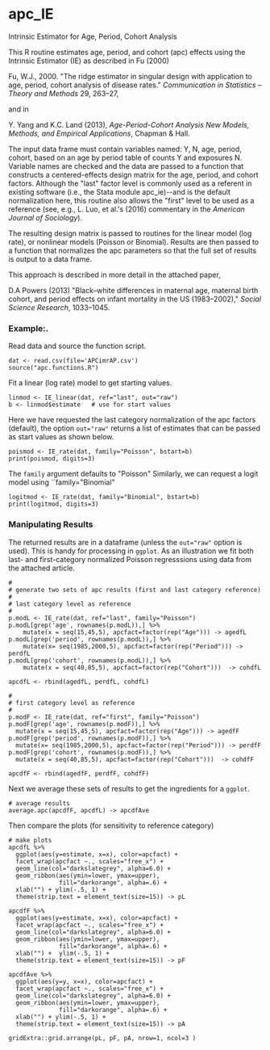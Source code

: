 # apc_IE
Intrinsic Estimator for Age, Period, Cohort Analysis

This R routine estimates age, period, and cohort (apc) effects using the Intrinsic Estimator (IE) as described in Fu (2000) 

Fu, W.J., 2000. "The ridge estimator in singular design with application to age, period, cohort analysis of disease rates." _Communication in Statistics – Theory and Methods_ 29, 263–27, 

and in 

Y. Yang and K.C. Land (2013), _Age-Period-Cohort Analysis
New Models, Methods, and Empirical Applications_, Chapman & Hall.

The input data frame must contain variables named: Y, N, age, period, cohort, based on an age by period table of counts Y and exposures N. Variable names are checked and the data are passed to a function that constructs a centered-effects design matrix for the age, period, and cohort factors. Although the "last" factor level is commonly used as a referent in existing software (i.e., the Stata module apc_ie)--and is the default normalization here, this routine also allows the "first" level to be used as a reference (see, e.g., L. Luo, et al.'s (2016) commentary in the _American Journal of Sociology_). 

The resulting design matrix is passed to routines for the linear model (log rate), 
or nonlinear models (Poisson or Binomial). Results are then passed to a function that normalizes the
apc parameters so that the full set of results is output to a data frame. 

This approach is described in more detail in the attached paper, 

D.A Powers (2013) "Black–white differences in maternal age, maternal birth cohort, and period effects on infant mortality in the US (1983–2002)," _Social Science Research_, 1033–1045.

### Example:.
Read data and source the function script.
```
dat <- read.csv(file='APCimrAP.csv')
source("apc.functions.R")
```
Fit a linear (log rate) model to get starting values.
```
linmod <- IE_linear(dat, ref="last", out="raw") 
b <- linmod$estimate   # use for start values
```
Here we have requested the last category normalization of the apc factors (default), 
the option ```out="raw"```
returns a list of estimates that can be passed as start values as shown below.
```
poismod <- IE_rate(dat, family="Poisson", bstart=b) 
print(poismod, digits=3)
```
The ```family``` argument defaults to "Poisson"
Similarly, we can request a logit model using ``family="Binomial"
```
logitmod <- IE_rate(dat, family="Binomial", bstart=b)
print(logitmod, digits=3)
```
### Manipulating Results
The returned results are in a dataframe (unless the ```out="raw"``` option is used). This is handy for processing in ```ggplot```.
As an illustration we fit both last- and first-category normalized Poisson regresssions using data from the attached article.
```
#
# generate two sets of apc results (first and last category reference) 
#
# last category level as reference
#
p.modL <- IE_rate(dat, ref="last", family="Poisson")
p.modL[grep('age', rownames(p.modL)),] %>% 
    mutate(x = seq(15,45,5), apcfact=factor(rep("Age"))) -> agedfL
p.modL[grep('period', rownames(p.modL)),] %>%
    mutate(x= seq(1985,2000,5), apcfact=factor(rep("Period"))) -> perdfL
p.modL[grep('cohort', rownames(p.modL)),] %>%
    mutate(x = seq(40,85,5), apcfact=factor(rep("Cohort")))  -> cohdfL

apcdfL <- rbind(agedfL, perdfL, cohdfL)

#
# first category level as reference
#
p.modF <- IE_rate(dat, ref="first", family="Poisson")
p.modF[grep('age', rownames(p.modF)),] %>% 
  mutate(x = seq(15,45,5), apcfact=factor(rep("Age"))) -> agedfF
p.modF[grep('period', rownames(p.modF)),] %>%
  mutate(x= seq(1985,2000,5), apcfact=factor(rep("Period"))) -> perdfF
p.modF[grep('cohort', rownames(p.modF)),] %>%
  mutate(x = seq(40,85,5), apcfact=factor(rep("Cohort")))  -> cohdfF

apcdfF <- rbind(agedfF, perdfF, cohdfF)
```
Next we average these sets of results to get the ingredients for a ```ggplot```.
```
# average results
average.apc(apcdfF, apcdfL) -> apcdfAve
```
Then compare the plots (for sensitivity to reference category)
```
# make plots
apcdfL %>%
  ggplot(aes(y=estimate, x=x), color=apcfact) +
  facet_wrap(apcfact ~., scales="free_x") +
  geom_line(col="darkslategrey", alpha=6.0) +
  geom_ribbon(aes(ymin=lower, ymax=upper), 
              fill="darkorange", alpha=.6) +
  xlab("") + ylim(-.5, 1) +
  theme(strip.text = element_text(size=15)) -> pL

apcdfF %>%
  ggplot(aes(y=estimate, x=x), color=apcfact) +
  facet_wrap(apcfact ~., scales="free_x") +
  geom_line(col="darkslategrey", alpha=6.0) +
  geom_ribbon(aes(ymin=lower, ymax=upper), 
              fill="darkorange", alpha=.6) +
  xlab("") +  ylim(-.5, 1) +
  theme(strip.text = element_text(size=15)) -> pF

apcdfAve %>%
  ggplot(aes(y=y, x=x), color=apcfact) +
  facet_wrap(apcfact ~., scales="free_x") +
  geom_line(col="darkslategrey", alpha=6.0) +
  geom_ribbon(aes(ymin=lower, ymax=upper), 
              fill="darkorange", alpha=.6) +
  xlab("") + ylim(-.5, 1) +
  theme(strip.text = element_text(size=15)) -> pA

gridExtra::grid.arrange(pL, pF, pA, nrow=1, ncol=3 )

```
